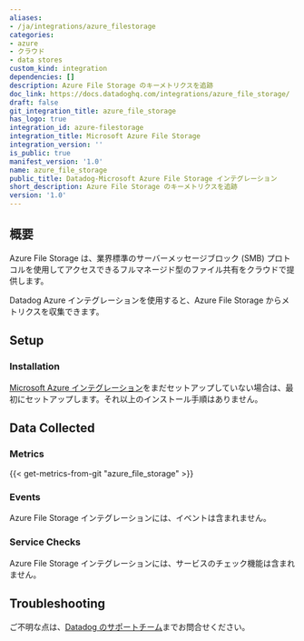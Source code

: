 ```yaml
---
aliases:
- /ja/integrations/azure_filestorage
categories:
- azure
- クラウド
- data stores
custom_kind: integration
dependencies: []
description: Azure File Storage のキーメトリクスを追跡
doc_link: https://docs.datadoghq.com/integrations/azure_file_storage/
draft: false
git_integration_title: azure_file_storage
has_logo: true
integration_id: azure-filestorage
integration_title: Microsoft Azure File Storage
integration_version: ''
is_public: true
manifest_version: '1.0'
name: azure_file_storage
public_title: Datadog-Microsoft Azure File Storage インテグレーション
short_description: Azure File Storage のキーメトリクスを追跡
version: '1.0'
---
```


<!--  SOURCED FROM https://github.com/DataDog/dogweb -->
## 概要

Azure File Storage は、業界標準のサーバーメッセージブロック (SMB) プロトコルを使用してアクセスできるフルマネージド型のファイル共有をクラウドで提供します。

Datadog Azure インテグレーションを使用すると、Azure File Storage からメトリクスを収集できます。

## Setup

### Installation

[Microsoft Azure インテグレーション][1]をまだセットアップしていない場合は、最初にセットアップします。それ以上のインストール手順はありません。

## Data Collected

### Metrics
{{< get-metrics-from-git "azure_file_storage" >}}


### Events

Azure File Storage インテグレーションには、イベントは含まれません。

### Service Checks

Azure File Storage インテグレーションには、サービスのチェック機能は含まれません。

## Troubleshooting

ご不明な点は、[Datadog のサポートチーム][3]までお問合せください。

[1]: https://docs.datadoghq.com/ja/integrations/azure/
[2]: https://github.com/DataDog/dogweb/blob/prod/integration/azure_file_storage/azure_file_storage_metadata.csv
[3]: https://docs.datadoghq.com/ja/help/